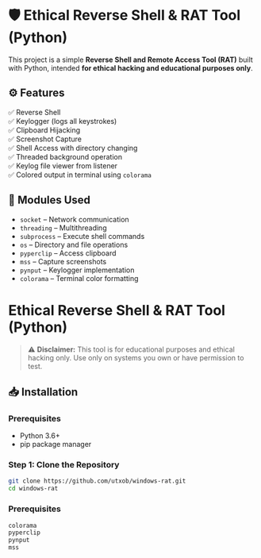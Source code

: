 # 🛡️ Ethical Reverse Shell & RAT Tool (Python)

This project is a simple **Reverse Shell and Remote Access Tool (RAT)** built with Python, intended **for ethical hacking and educational purposes only**.

## ⚙️ Features

✅ Reverse Shell  
✅ Keylogger (logs all keystrokes)  
✅ Clipboard Hijacking  
✅ Screenshot Capture  
✅ Shell Access with directory changing  
✅ Threaded background operation  
✅ Keylog file viewer from listener  
✅ Colored output in terminal using `colorama`

## 🧠 Modules Used

- `socket` – Network communication
- `threading` – Multithreading
- `subprocess` – Execute shell commands
- `os` – Directory and file operations
- `pyperclip` – Access clipboard
- `mss` – Capture screenshots
- `pynput` – Keylogger implementation
- `colorama` – Terminal color formatting

# Ethical Reverse Shell & RAT Tool (Python)

> ⚠️ **Disclaimer:** This tool is for educational purposes and ethical hacking only. Use only on systems you own or have permission to test.

## 📥 Installation

### Prerequisites
- Python 3.6+
- pip package manager

### Step 1: Clone the Repository
```bash
git clone https://github.com/utxob/windows-rat.git
cd windows-rat
```
### Prerequisites
```bash
colorama
pyperclip
pynput
mss
```
